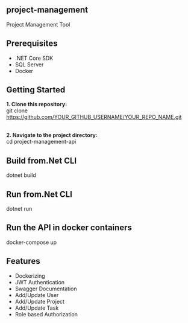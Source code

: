 ## project-management
Project Management Tool
## Prerequisites
- .NET Core SDK
- SQL Server
- Docker
## Getting Started
<b>1. Clone this repository: </b> <br>
git clone https://github.com/YOUR_GITHUB_USERNAME/YOUR_REPO_NAME.git 

<br><b>2. Navigate to the project directory:  </b><br>
cd project-management-api
## Build from.Net CLI
dotnet build
## Run from.Net CLI
dotnet run
## Run the API in docker containers
docker-compose up
## Features
- Dockerizing 
- JWT Authentication
- Swagger Documentation
- Add/Update User
- Add/Update Project
- Add/Update Task
- Role based Authorization




